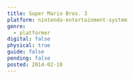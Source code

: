 ```yaml
---
title: Super Mario Bros. 3
platform: nintendo-entertainment-system
genre:
  - platformer
digital: false
physical: true
guide: false
pending: false
posted: 2014-02-10
---
```

